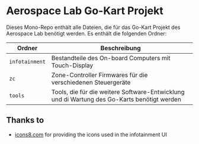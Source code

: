 # Aerospace Lab Go-Kart Projekt

Dieses Mono-Repo enthält alle Dateien, die für das Go-Kart Projekt des Aerospace Lab benötigt werden. Es enthält die folgenden Ordner:

| Ordner | Beschreibung |
| ------ | ------------ |
| `infotainment` | Bestandteile des On-board Computers mit Touch-Display |
| `zc` | Zone-Controller Firmwares für die verschiedenen Steuergeräte |
| `tools` | Tools, die für die weitere Software-Entwicklung und di Wartung des Go-Karts benötigt werden |

## Thanks to
- [icons8.com](https://icons8.com) for providing the icons used in the infotainment UI